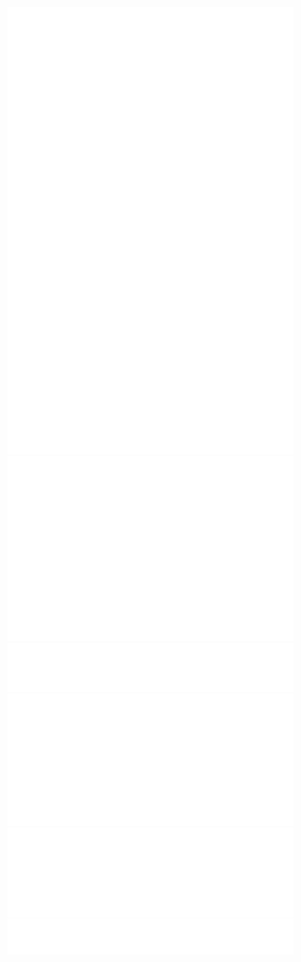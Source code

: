 <picture>
  <img src="/terminal.svg" alt="Metrics">
</picture>
<picture>
  <img src="/isocalendar.svg" alt="ISOCalendar">
</picture>
<picture>
  <img src="/languages.svg" alt="Languages">
</picture>
<picture>
  <img src="/music.svg" alt="Music">
</picture>
<picture>
  <img src="/steam.svg" alt="Games">
</picture>
<picture>
  <img src="/mbti.svg" alt="MBTI">
</picture>

<!--
**shingkid/shingkid** is a ✨ _special_ ✨ repository because its `README.md` (this file) appears on your GitHub profile.

Here are some ideas to get you started:

- 🔭 I’m currently working on ...
- 🌱 I’m currently learning ...
- 👯 I’m looking to collaborate on ...
- 🤔 I’m looking for help with ...
- 💬 Ask me about ...
- 📫 How to reach me: ...
- 😄 Pronouns: ...
- ⚡ Fun fact: ...
-->
